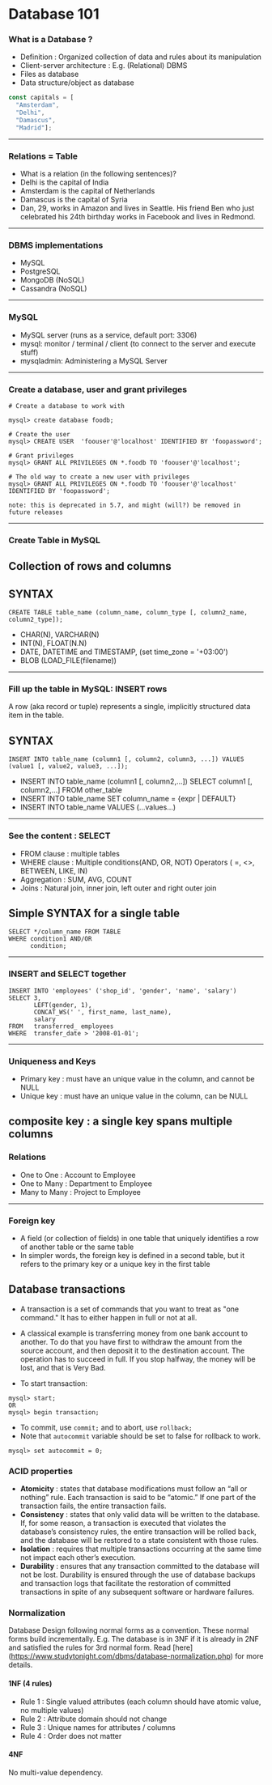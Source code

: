 
# Database 101


### What is a Database ?
* Definition : Organized collection of data and rules about its manipulation
* Client-server architecture : E.g. (Relational) DBMS
* Files as database
* Data structure/object as database
```js
const capitals = [
  "Amsterdam",
  "Delhi",
  "Damascus",
  "Madrid"];
```
---

### Relations = Table

* What is a relation (in the following sentences)?
* Delhi is the capital of India
* Amsterdam is the capital of Netherlands
* Damascus is the capital of Syria
* Dan, 29, works in Amazon and lives in Seattle. His friend Ben who just celebrated
his 24th birthday works in Facebook and lives in Redmond.

---

### DBMS implementations

* MySQL 
* PostgreSQL
* MongoDB (NoSQL)
* Cassandra (NoSQL)

---

### MySQL

* MySQL server (runs as a service, default port: 3306)
* mysql: monitor / terminal / client (to connect to the server and execute stuff)
* mysqladmin: Administering a MySQL Server

---

### Create a database, user and grant privileges

```
# Create a database to work with

mysql> create database foodb;

# Create the user 
mysql> CREATE USER  'foouser'@'localhost' IDENTIFIED BY 'foopassword';

# Grant privileges 
mysql> GRANT ALL PRIVILEGES ON *.foodb TO 'foouser'@'localhost';

# The old way to create a new user with privileges
mysql> GRANT ALL PRIVILEGES ON *.foodb TO 'foouser'@'localhost' IDENTIFIED BY 'foopassword';

note: this is deprecated in 5.7, and might (will?) be removed in future releases

```
---

### Create Table in MySQL

## Collection of rows and columns
## SYNTAX
```
CREATE TABLE table_name (column_name, column_type [, column2_name, column2_type]);
```

* CHAR(N), VARCHAR(N)
* INT(N), FLOAT(N.N)
* DATE, DATETIME and TIMESTAMP, (set time_zone = '+03:00')
* BLOB (LOAD_FILE(filename))

---

### Fill up the table in MySQL: INSERT rows
A row (aka record or tuple) represents a single, implicitly structured data item in the table.

## SYNTAX
```
INSERT INTO table_name (column1 [, column2, column3, ...]) VALUES (value1 [, value2, value3, ...]);
```
* INSERT INTO table_name (column1 [, column2,...]) 
  SELECT column1 [, column2,...] FROM other_table
* INSERT INTO table_name SET column_name = {expr | DEFAULT}
* INSERT INTO table_name VALUES (...values...)

---

### See the content : SELECT

* FROM clause : multiple tables
* WHERE clause : Multiple conditions(AND, OR, NOT) Operators ( =, <>, BETWEEN, LIKE, IN)
* Aggregation : SUM, AVG, COUNT
* Joins : Natural join, inner join, left outer and right outer join
## Simple SYNTAX for a single table
```
SELECT */column_name FROM TABLE
WHERE condition1 AND/OR
      condition;
```
---

### INSERT and SELECT together

```
INSERT INTO 'employees' ('shop_id', 'gender', 'name', 'salary')
SELECT 3,
       LEFT(gender, 1),
       CONCAT_WS(' ', first_name, last_name),
       salary
FROM   transferred_ employees
WHERE  transfer_date > '2008-01-01';
```
---

### Uniqueness and Keys

* Primary key : must have an unique value in the column, and cannot be NULL
* Unique key : must have an unique value in the column, can be NULL

composite key : a single key spans multiple columns
---

### Relations

* One to One : Account to Employee
* One to Many : Department to Employee
* Many to Many : Project to Employee

---

### Foreign key

* A field (or collection of fields) in one table that uniquely identifies a row of another table or the same table
* In simpler words, the foreign key is defined in a second table, but it refers to the primary key or a unique key in the first table

## Database transactions
- A transaction is a set of commands that you want to treat as "one command." It has to either happen in full or not at all.

- A classical example is transferring money from one bank account to another. To do that you have first to withdraw the amount from the source account, and then deposit it to the destination account. The operation has to succeed in full. If you stop halfway, the money will be lost, and that is Very Bad.

* To start transaction:
```
mysql> start;
OR
mysql> begin transaction;
```
* To commit, use `commit;` and to abort, use `rollback;`
* Note that `autocommit` variable should be set to false for rollback to work.
```
mysql> set autocommit = 0;
```

### ACID properties

- **Atomicity** : states that database modifications must follow an “all or nothing” rule.
Each transaction is said to be “atomic.”
If one part of the transaction fails, the entire transaction fails.
- **Consistency** : states that only valid data will be written to the database. If, for some reason, a transaction is executed that violates the database’s consistency rules, the entire transaction will be rolled back, and the database will be restored to a state consistent with those rules.
- **Isolation** : requires that multiple transactions occurring at the same time not impact each other’s execution.
- **Durability** : ensures that any transaction committed to the database will not be lost. Durability is ensured through the use of database backups and transaction logs that facilitate the restoration of committed transactions in spite of any subsequent software or hardware failures.

### Normalization
Database Design following normal forms as a convention.
These normal forms build incrementally.
E.g. The database is in 3NF if it is already in 2NF and satisfied the
rules for 3rd normal form. Read [here] (https://www.studytonight.com/dbms/database-normalization.php) for more details.

#### 1NF (4 rules)
* Rule 1 : Single valued attributes (each column should have atomic value, no multiple values)
* Rule 2 : Attribute domain should not change
* Rule 3 : Unique names for attributes / columns
* Rule 4 : Order does not matter

#### 4NF
No multi-value dependency.

